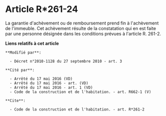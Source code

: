# Article R*261-24

La garantie d'achèvement ou de remboursement prend fin à l'achèvement de l'immeuble. Cet achèvement résulte de la
constatation qui en est faite par une personne désignée dans les conditions prévues à l'article R. 261-2.

**Liens relatifs à cet article**

	**Modifié par**:

	  - Décret n°2010-1128 du 27 septembre 2010 - art. 3

	**Cité par**:

	  - Arrêté du 17 mai 2016 (VD)
	  - Arrêté du 17 mai 2016 - art. (VD)
	  - Arrêté du 17 mai 2016 - art. 1 (VD)
	  - Code de la construction et de l'habitation. - art. R662-1 (V)

	**Cite**:

	  - Code de la construction et de l'habitation. - art. R*261-2
